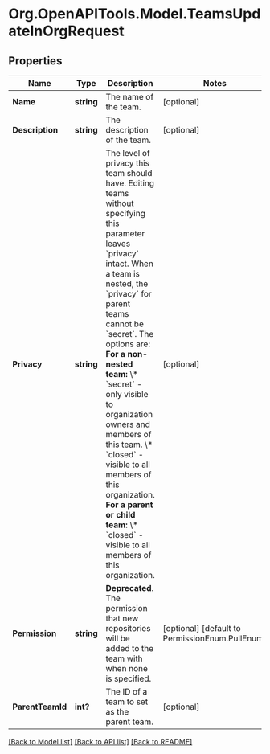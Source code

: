 # Org.OpenAPITools.Model.TeamsUpdateInOrgRequest

## Properties

Name | Type | Description | Notes
------------ | ------------- | ------------- | -------------
**Name** | **string** | The name of the team. | [optional] 
**Description** | **string** | The description of the team. | [optional] 
**Privacy** | **string** | The level of privacy this team should have. Editing teams without specifying this parameter leaves &#x60;privacy&#x60; intact. When a team is nested, the &#x60;privacy&#x60; for parent teams cannot be &#x60;secret&#x60;. The options are:   **For a non-nested team:**   \\* &#x60;secret&#x60; - only visible to organization owners and members of this team.   \\* &#x60;closed&#x60; - visible to all members of this organization.   **For a parent or child team:**   \\* &#x60;closed&#x60; - visible to all members of this organization. | [optional] 
**Permission** | **string** | **Deprecated**. The permission that new repositories will be added to the team with when none is specified. | [optional] [default to PermissionEnum.PullEnum]
**ParentTeamId** | **int?** | The ID of a team to set as the parent team. | [optional] 

[[Back to Model list]](../README.md#documentation-for-models) [[Back to API list]](../README.md#documentation-for-api-endpoints) [[Back to README]](../README.md)

